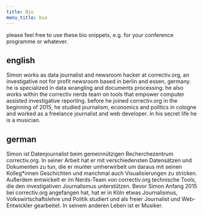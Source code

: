 ```yaml
---
title: Bio
menu_title: bio
---
```


please feel free to use these bio snippets, e.g. for your conference programme
or whatever.

## english

Simon works as data journalist and newsroom hacker at correctiv.org, an
investigative not for profit newsroom based in berlin and essen, germany. he is
specialized in data wrangling and documents processing. he also works within
the correctiv nerds team on tools that empower computer assisted investigative
reporting. before he joined correctiv.org in the beginning of 2015, he studied
journalism, economics and politics in cologne and worked as a freelance
journalist and web developer. in his secret life he is a musician.

## german

Simon ist Datenjournalist beim gemeinnützigen Recherchezentrum
correctiv.org. In seiner Arbeit hat er mit verschiedensten Datensätzen
und Dokumenten zu tun, die er munter umherwirbelt um daraus mit seinen
Kolleg*innen Geschichten und manchmal auch Visualisierungen zu
stricken. Außerdem entwickelt er im Nerds-Team von correctiv.org
technische Tools, die den investigativen Journalismus unterstützen.
Bevor Simon Anfang 2015 bei correctiv.org angefangen hat, hat er in
Köln etwas Journalismus, Volkswirtschaftslehre und Politik studiert
und als freier Journalist und Web-Entwickler gearbeitet. In seinem
anderen Leben ist er Musiker.


